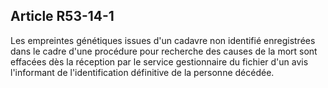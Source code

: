 Article R53-14-1
----
Les empreintes génétiques issues d'un cadavre non identifié enregistrées dans le
cadre d'une procédure pour recherche des causes de la mort sont effacées dès la
réception par le service gestionnaire du fichier d'un avis l'informant de
l'identification définitive de la personne décédée.
